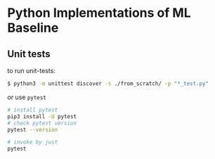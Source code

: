 # Python Implementations of ML Baseline



## Unit tests

to run unit-tests:

```sh
$ python3 -m unittest discover -s ./from_scratch/ -p "*_test.py"
```


or use `pytest`

```sh
# install pytest
pip3 install -U pytest
# check pytest version
pytest --version

# invoke by just
pytest
```
